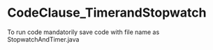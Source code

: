 # CodeClause_TimerandStopwatch
To run code mandatorily save code with file name as StopwatchAndTimer.java

